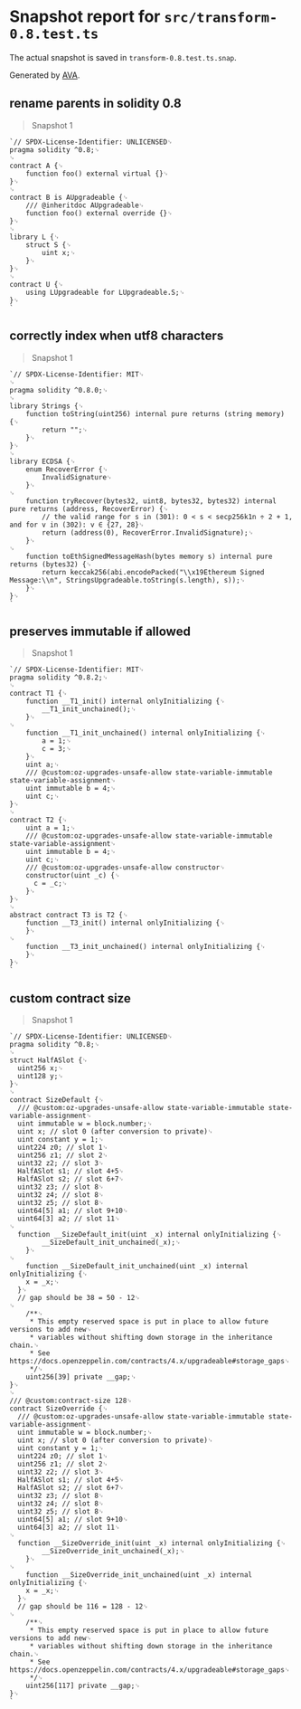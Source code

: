 # Snapshot report for `src/transform-0.8.test.ts`

The actual snapshot is saved in `transform-0.8.test.ts.snap`.

Generated by [AVA](https://avajs.dev).

## rename parents in solidity 0.8

> Snapshot 1

    `// SPDX-License-Identifier: UNLICENSED␊
    pragma solidity ^0.8;␊
    ␊
    contract A {␊
        function foo() external virtual {}␊
    }␊
    ␊
    contract B is AUpgradeable {␊
        /// @inheritdoc AUpgradeable␊
        function foo() external override {}␊
    }␊
    ␊
    library L {␊
        struct S {␊
            uint x;␊
        }␊
    }␊
    ␊
    contract U {␊
        using LUpgradeable for LUpgradeable.S;␊
    }␊
    `

## correctly index when utf8 characters

> Snapshot 1

    `// SPDX-License-Identifier: MIT␊
    ␊
    pragma solidity ^0.8.0;␊
    ␊
    library Strings {␊
        function toString(uint256) internal pure returns (string memory) {␊
            return "";␊
        }␊
    }␊
    ␊
    library ECDSA {␊
        enum RecoverError {␊
            InvalidSignature␊
        }␊
    ␊
        function tryRecover(bytes32, uint8, bytes32, bytes32) internal pure returns (address, RecoverError) {␊
            // the valid range for s in (301): 0 < s < secp256k1n ÷ 2 + 1, and for v in (302): v ∈ {27, 28}␊
            return (address(0), RecoverError.InvalidSignature);␊
        }␊
    ␊
        function toEthSignedMessageHash(bytes memory s) internal pure returns (bytes32) {␊
            return keccak256(abi.encodePacked("\\x19Ethereum Signed Message:\\n", StringsUpgradeable.toString(s.length), s));␊
        }␊
    }␊
    `

## preserves immutable if allowed

> Snapshot 1

    `// SPDX-License-Identifier: MIT␊
    pragma solidity ^0.8.2;␊
    ␊
    contract T1 {␊
        function __T1_init() internal onlyInitializing {␊
            __T1_init_unchained();␊
        }␊
    ␊
        function __T1_init_unchained() internal onlyInitializing {␊
            a = 1;␊
            c = 3;␊
        }␊
        uint a;␊
        /// @custom:oz-upgrades-unsafe-allow state-variable-immutable state-variable-assignment␊
        uint immutable b = 4;␊
        uint c;␊
    }␊
    ␊
    contract T2 {␊
        uint a = 1;␊
        /// @custom:oz-upgrades-unsafe-allow state-variable-immutable state-variable-assignment␊
        uint immutable b = 4;␊
        uint c;␊
        /// @custom:oz-upgrades-unsafe-allow constructor␊
        constructor(uint _c) {␊
          c = _c;␊
        }␊
    }␊
    ␊
    abstract contract T3 is T2 {␊
        function __T3_init() internal onlyInitializing {␊
        }␊
    ␊
        function __T3_init_unchained() internal onlyInitializing {␊
        }␊
    }␊
    `

## custom contract size

> Snapshot 1

    `// SPDX-License-Identifier: UNLICENSED␊
    pragma solidity ^0.8;␊
    ␊
    struct HalfASlot {␊
      uint256 x;␊
      uint128 y;␊
    }␊
    ␊
    contract SizeDefault {␊
      /// @custom:oz-upgrades-unsafe-allow state-variable-immutable state-variable-assignment␊
      uint immutable w = block.number;␊
      uint x; // slot 0 (after conversion to private)␊
      uint constant y = 1;␊
      uint224 z0; // slot 1␊
      uint256 z1; // slot 2␊
      uint32 z2; // slot 3␊
      HalfASlot s1; // slot 4+5␊
      HalfASlot s2; // slot 6+7␊
      uint32 z3; // slot 8␊
      uint32 z4; // slot 8␊
      uint32 z5; // slot 8␊
      uint64[5] a1; // slot 9+10␊
      uint64[3] a2; // slot 11␊
    ␊
      function __SizeDefault_init(uint _x) internal onlyInitializing {␊
            __SizeDefault_init_unchained(_x);␊
        }␊
    ␊
        function __SizeDefault_init_unchained(uint _x) internal onlyInitializing {␊
        x = _x;␊
      }␊
      // gap should be 38 = 50 - 12␊
    ␊
        /**␊
         * This empty reserved space is put in place to allow future versions to add new␊
         * variables without shifting down storage in the inheritance chain.␊
         * See https://docs.openzeppelin.com/contracts/4.x/upgradeable#storage_gaps␊
         */␊
        uint256[39] private __gap;␊
    }␊
    ␊
    /// @custom:contract-size 128␊
    contract SizeOverride {␊
      /// @custom:oz-upgrades-unsafe-allow state-variable-immutable state-variable-assignment␊
      uint immutable w = block.number;␊
      uint x; // slot 0 (after conversion to private)␊
      uint constant y = 1;␊
      uint224 z0; // slot 1␊
      uint256 z1; // slot 2␊
      uint32 z2; // slot 3␊
      HalfASlot s1; // slot 4+5␊
      HalfASlot s2; // slot 6+7␊
      uint32 z3; // slot 8␊
      uint32 z4; // slot 8␊
      uint32 z5; // slot 8␊
      uint64[5] a1; // slot 9+10␊
      uint64[3] a2; // slot 11␊
    ␊
      function __SizeOverride_init(uint _x) internal onlyInitializing {␊
            __SizeOverride_init_unchained(_x);␊
        }␊
    ␊
        function __SizeOverride_init_unchained(uint _x) internal onlyInitializing {␊
        x = _x;␊
      }␊
      // gap should be 116 = 128 - 12␊
    ␊
        /**␊
         * This empty reserved space is put in place to allow future versions to add new␊
         * variables without shifting down storage in the inheritance chain.␊
         * See https://docs.openzeppelin.com/contracts/4.x/upgradeable#storage_gaps␊
         */␊
        uint256[117] private __gap;␊
    }␊
    `
